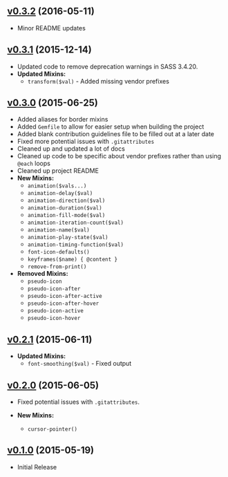 ## [v0.3.2](https://github.com/bsara/scss-commons/releases/tag/v0.3.2) (2016-05-11)

* Minor README updates


## [v0.3.1](https://github.com/bsara/scss-commons/releases/tag/v0.3.1) (2015-12-14)

* Updated code to remove deprecation warnings in SASS 3.4.20.
* **Updated Mixins:**
    * `transform($val)` - Added missing vendor prefixes


## [v0.3.0](https://github.com/bsara/scss-commons/releases/tag/v0.3.0) (2015-06-25)

* Added aliases for border mixins
* Added `Gemfile` to allow for easier setup when building the project
* Added blank contribution guidelines file to be filled out at a later date
* Fixed more potential issues with `.gitattributes`
* Cleaned up and updated a lot of docs
* Cleaned up code to be specific about vendor prefixes rather than using `@each` loops
* Cleaned up project README
* **New Mixins:**
    * `animation($vals...)`
    * `animation-delay($val)`
    * `animation-direction($val)`
    * `animation-duration($val)`
    * `animation-fill-mode($val)`
    * `animation-iteration-count($val)`
    * `animation-name($val)`
    * `animation-play-state($val)`
    * `animation-timing-function($val)`
    * `font-icon-defaults()`
    * `keyframes($name) { @content }`
    * `remove-from-print()`
* **Removed Mixins:**
    * `pseudo-icon`
    * `pseudo-icon-after`
    * `pseudo-icon-after-active`
    * `pseudo-icon-after-hover`
    * `pseudo-icon-active`
    * `pseudo-icon-hover`


## [v0.2.1](https://github.com/bsara/scss-commons/releases/tag/v0.2.1) (2015-06-11)

* **Updated Mixins:**
    * `font-smoothing($val)` - Fixed output


## [v0.2.0](https://github.com/bsara/scss-commons/releases/tag/v0.2.0) (2015-06-05)

* Fixed potential issues with `.gitattributes`.


* **New Mixins:**
    * `cursor-pointer()`


## [v0.1.0](https://github.com/bsara/scss-commons/releases/tag/v0.1.0) (2015-05-19)

* Initial Release
